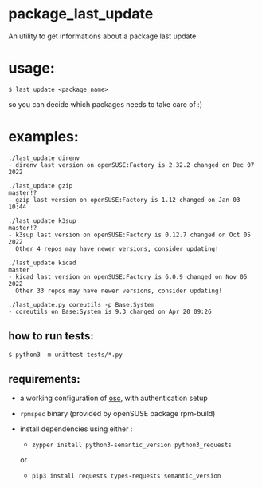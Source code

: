 # package_last_update
An utility to get informations about a package last update

# usage:
    $ last_update <package_name>

so you can decide which packages needs to take care of :)

# examples:
    ./last_update direnv                                                  
    - direnv last version on openSUSE:Factory is 2.32.2 changed on Dec 07 2022
    
    ./last_update gzip                                                                                                                      master!?
    - gzip last version on openSUSE:Factory is 1.12 changed on Jan 03 10:44

    ./last_update k3sup                                                                                                                      master!?
    - k3sup last version on openSUSE:Factory is 0.12.7 changed on Oct 05 2022
      Other 4 repos may have newer versions, consider updating!

    ./last_update kicad                                                                                                              master
    - kicad last version on openSUSE:Factory is 6.0.9 changed on Nov 05 2022
      Other 33 repos may have newer versions, consider updating!

    ./last_update.py coreutils -p Base:System         
    - coreutils on Base:System is 9.3 changed on Apr 20 09:26

## how to run tests:

    $ python3 -m unittest tests/*.py


## requirements:
- a working configuration of [osc](https://en.opensuse.org/openSUSE:OSC), with authentication setup
- `rpmspec` binary (provided by openSUSE package rpm-build)  
- install dependencies using either : 
  - `zypper install python3-semantic_version python3_requests`

  or 

  - `pip3 install requests types-requests semantic_version` 



